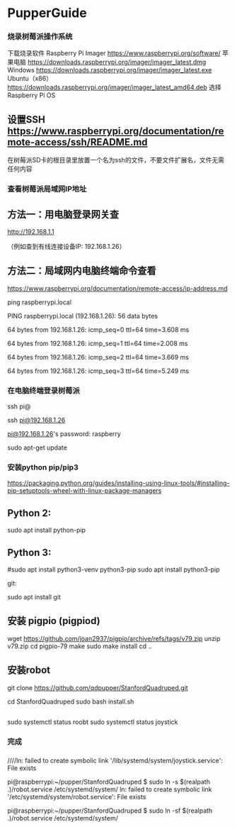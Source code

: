 # PupperGuide

### 烧录树莓派操作系统

下载烧录软件 Raspberry Pi Imager  https://www.raspberrypi.org/software/
苹果电脑 https://downloads.raspberrypi.org/imager/imager_latest.dmg
Windows https://downloads.raspberrypi.org/imager/imager_latest.exe
Ubuntu（x86） https://downloads.raspberrypi.org/imager/imager_latest_amd64.deb
选择 Raspberry Pi OS

## 设置SSH https://www.raspberrypi.org/documentation/remote-access/ssh/README.md

在树莓派SD卡的根目录里放置一个名为ssh的文件，不要文件扩展名，文件无需任何内容

### 查看树莓派局域网IP地址 
## 方法一：用电脑登录网关查

http://192.168.1.1

（例如查到有线连接设备IP: 192.168.1.26）

## 方法二：局域网内电脑终端命令查看

https://www.raspberrypi.org/documentation/remote-access/ip-address.md

ping raspberrypi.local

PING raspberrypi.local (192.168.1.26): 56 data bytes

64 bytes from 192.168.1.26: icmp_seq=0 ttl=64 time=3.608 ms

64 bytes from 192.168.1.26: icmp_seq=1 ttl=64 time=2.008 ms

64 bytes from 192.168.1.26: icmp_seq=2 ttl=64 time=3.669 ms

64 bytes from 192.168.1.26: icmp_seq=3 ttl=64 time=5.249 ms

### 在电脑终端登录树莓派

ssh pi@

ssh pi@192.168.1.26

pi@192.168.1.26's password: raspberry


sudo apt-get update


### 安装python pip/pip3

https://packaging.python.org/guides/installing-using-linux-tools/#installing-pip-setuptools-wheel-with-linux-package-managers

## Python 2:

sudo apt install python-pip

## Python 3:

#sudo apt install python3-venv python3-pip
sudo apt install python3-pip

git:

sudo apt install git

## 安装 pigpio (pigpiod)
wget https://github.com/joan2937/pigpio/archive/refs/tags/v79.zip
unzip v79.zip
cd pigpio-79
make
sudo make install
cd ..

## 安装robot

git clone https://github.com/qdpupper/StanfordQuadruped.git

cd StanfordQuadruped
sudo bash install.sh

##
sudo systemctl status roobt
sudo systemctl status joystick

### 完成

### 
////ln: failed to create symbolic link '/lib/systemd/system/joystick.service': File exists

pi@raspberrypi:~/pupper/StanfordQuadruped $ sudo ln -s $(realpath .)/robot.service /etc/systemd/system/ 
ln: failed to create symbolic link '/etc/systemd/system/robot.service': File exists

pi@raspberrypi:~/pupper/StanfordQuadruped $ sudo ln -sf $(realpath .)/robot.service /etc/systemd/system/





